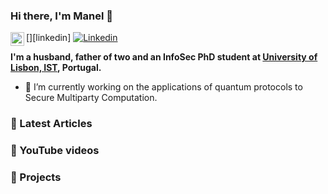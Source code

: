 ### Hi there, I'm  Manel 👋

[<img align="left" alt="lewiuberg | LinkedIn" width="22px" src="https://cdn.jsdelivr.net/npm/simple-icons@v5/icons/linkedin.svg" />][linkedin]
[![Linkedin](https://img.shields.io/badge/LinkedIn-0077B5?style=for-the-badge&logo=linkedin&logoColor=white)](https://www.linkedin.com/in/manuel-santos-66b411102/)

**I'm a husband, father of two and an InfoSec PhD student at [University of Lisbon, IST](https://fenix.tecnico.ulisboa.pt/cursos/deaseginf), Portugal.**

- 🔭 I’m currently working on the applications of quantum protocols to Secure Multiparty Computation.


### 📕 Latest Articles



### 📕 YouTube videos 

### 📕 Projects 

<!--
**manel1874/manel1874** is a ✨ _special_ ✨ repository because its `README.md` (this file) appears on your GitHub profile.

Here are some ideas to get you started:


-  ...
- 👯 I’m looking to collaborate on ...
- 🤔 I’m looking for help with ...
- 💬 Ask me about ...
- 📫 How to reach me: ...
- 😄 Pronouns: ...
- ⚡ Fun fact: ...
-->
